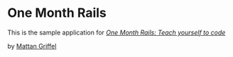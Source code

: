 # One Month Rails

This is the sample application for 
[*One Month Rails: Teach yourself to code*](http://onemonthrails.com)

by [Mattan Griffel](http://mattangriffel.com)